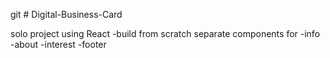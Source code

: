 git # Digital-Business-Card

solo project using React
-build from scratch
separate components for
-info
-about
-interest
-footer

